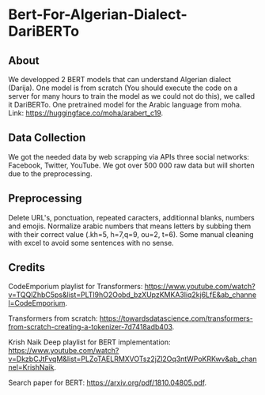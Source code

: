 # Bert-For-Algerian-Dialect-DariBERTo

## About
We developped 2 BERT models that can understand Algerian dialect (Darija).
One model is from scratch (You should execute the code on a server for many hours to train the model as we could not do this), we called it DariBERTo.
One pretrained model for the Arabic language from moha. Link: https://huggingface.co/moha/arabert_c19.

## Data Collection
We got the needed data by web scrapping via APIs three social networks: Facebook, Twitter, YouTube. We got over 500 000  raw data but will shorten due to the preprocessing.

## Preprocessing
Delete URL's, ponctuation, repeated caracters, additionnal blanks, numbers and emojis.
Normalize arabic numbers that means letters by subbing them with their correct value (.kh=5, h=7,q=9, ou=2, t=6).
Some manual cleaning with excel to avoid some sentences with no sense.

## Credits
CodeEmporium playlist for Transformers: https://www.youtube.com/watch?v=TQQlZhbC5ps&list=PLTl9hO2Oobd_bzXUpzKMKA3liq2kj6LfE&ab_channel=CodeEmporium.

Transformers from scratch: https://towardsdatascience.com/transformers-from-scratch-creating-a-tokenizer-7d7418adb403.

Krish Naik Deep playlist for BERT implementation: https://www.youtube.com/watch?v=DkzbCJtFvqM&list=PLZoTAELRMXVOTsz2jZl2Oq3ntWPoKRKwv&ab_channel=KrishNaik.

Search paper for BERT: https://arxiv.org/pdf/1810.04805.pdf.
